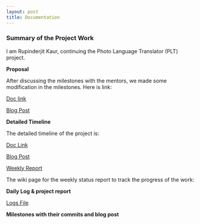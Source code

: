 ```yaml
---
layout: post
title: Documentation
---
```


### Summary of the Project Work ###

I am Rupinderjit Kaur, continuing the Photo Language Translator (PLT) project. 

**Proposal**

After discussing the milestones with the mentors, we made some modification in the milestones. Here is link:

[Doc link](https://docs.google.com/document/d/17sN3IP84M-_FW9bEgagUnCg2pg4qplS-yNG9KE_9xfc/edit?usp=sharing)

[Blog Post](http://rupinderwadali.github.io/GSoC_Proposal/)

**Detailed Timeline**

The detailed timeline of the project is:

[Doc Link](https://docs.google.com/document/d/17sN3IP84M-_FW9bEgagUnCg2pg4qplS-yNG9KE_9xfc/edit?usp=sharing)

[Blog Post](http://rupinderwadali.github.io/timeline/)

[Weekly Report](http://systers.org/systers-dev/doku.php/rupinderjit_kaur)

The wiki page for the weekly status report to track the progress of the work:

**Daily Log & project report**

[Logs File](https://docs.google.com/document/d/1vUf_Rd2SZuHn7RYSCId2TwtdTz8B8womrbTd3jUKvmM/edit?usp=sharing)

**Milestones with their commits and blog post**

